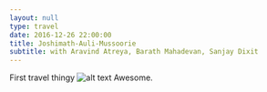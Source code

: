 ```yaml
---
layout: null
type: travel
date: 2016-12-26 22:00:00
title: Joshimath-Auli-Mussoorie
subtitle: with Aravind Atreya, Barath Mahadevan, Sanjay Dixit
---
```

First travel thingy
![alt text]("img/travel/1.jpg" "Gurson meadows")
Awesome.
